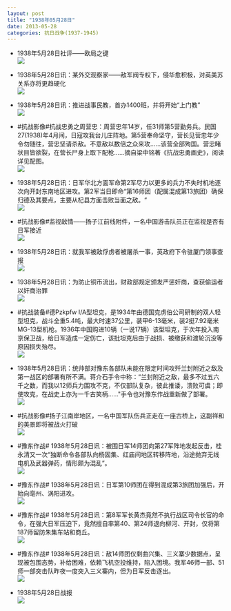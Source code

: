```yaml
---
layout: post
title: "1938年05月28日"
date: 2013-05-28
categories: 抗日战争(1937-1945)
---
```


<meta name="referrer" content="no-referrer" />

- 1938年5月28日社评——欧局之键 <br/><img src="https://ww4.sinaimg.cn/large/aca367d8jw1e54d84wxqcj20mn0efadv.jpg" />

- 1938年5月28日讯：某外交观察家——敌军阀专权下，侵华愈积极，对英美苏关系亦将更趋硬化 <br/><img src="https://ww3.sinaimg.cn/large/aca367d8jw1e54bhwvn0zj20c11ovgtm.jpg" />

- 1938年5月28日讯：推进战事民教，首办1400班，并将开始“上门教” <br/><img src="https://ww3.sinaimg.cn/large/aca367d8jw1e549rd5ttyj20gj0ac40e.jpg" />

- #抗战影像#抗战忠勇之周营忠：周营忠年14岁，任31师第5营勤务兵。民国27(1938)年4月间，日寇攻我台儿庄阵地。第5营奉命坚守，营长见营忠年少令勿随往，营忠坚请杀敌。不意敌以数倍之众来攻……该营全部殉国。营忠睹状目皆欲裂，在营长尸身上取下配枪……摘自梁中铭著《抗战忠勇画史》，阅读详见配图。 <br/><img src="https://ww4.sinaimg.cn/large/aca367d8jw1e542l807w6j20c11c2jvf.jpg" />

- 1938年5月28日讯：日军华北方面军命第2军尽力以更多的兵力不失时机地逐次向开封东南地区进攻。第2军当日即命“第16师团（配属混成第13旅团）确保归德及其要点，主要从杞县方面击败当面之敌。“ <br/><img src="https://ww2.sinaimg.cn/large/aca367d8jw1e542k191acj20cq0asmyh.jpg" />

- #抗战影像#监视敌情——扬子江前线附件，一名中国游击队员正在监视是否有日军接近 <br/><img src="https://ww3.sinaimg.cn/large/aca367d8jw1e540xzedcfj21kw16odun.jpg" />

- 1938年5月28日讯：就我军被敌俘虏者被屠杀一事，英政府下令驻厦门领事查报 <br/><img src="https://ww4.sinaimg.cn/large/aca367d8jw1e53y7kxvafj20c10dujsn.jpg" />

- 1938年5月28日讯：为防止铜币流出，财政部规定颁发严惩奸商，查获偷运者以奸商治罪 <br/><img src="https://ww1.sinaimg.cn/large/aca367d8jw1e53xclkl0vj20ix09xjsq.jpg" />

- #抗战装备#德Pzkpfw I/A型坦克，是1934年由德国克虏伯公司研制的双人轻型坦克，战斗全重5.4吨，最大时速37公里，装甲6-13毫米，装2挺7.92毫米MG-13型机枪。1936年中国购进10辆（一说17辆）该型坦克，于次年投入南京保卫战，给日军造成一定伤亡，该批坦克后由于战损、被缴获和渡轮沉没等原因损失殆尽。 <br/><img src="https://ww1.sinaimg.cn/large/aca367d8jw1e53whdo0h6j20i20aygnl.jpg" />

- 1938年5月28日讯：统帅部对豫东各部队未能在限定时间攻歼兰封附近之敌及第一战区的部署有所不满。蒋介石手令中称：“兰封附近之敌，最多不过五六千之数，而我以12师兵力围攻不克，不仅部队复杂，彼此推诿，溃败可虞；即使攻克，在战史上亦为一千古笑柄......"手令也对豫东作战重新做了部署。 <br/><img src="https://ww1.sinaimg.cn/large/aca367d8jw1e53vlj3uivj206y095glv.jpg" />

- #抗战影像#扬子江南岸地区，一名中国军队伤兵正走在一座古桥上，这副祥和的美景即将被战火打破 <br/><img src="https://ww1.sinaimg.cn/large/aca367d8jw1e53uqbdfoaj21kw16o17i.jpg" />

- #豫东作战# 1938年5月28日讯：被围日军14师团向第27军阵地发起反击，桂永清又一次“独断命令各部队向杨固集、红庙间地区转移阵地，沿途抛弃无线电机及武器弹药，情形颇为混乱”。 <br/><img src="https://ww2.sinaimg.cn/large/aca367d8jw1e53tvvbgnoj206y09kglq.jpg" />

- #豫东作战# 1938年5月28日讯：日军第10师团在得到混成第3旅团加强后，开始向亳州、涡阳进攻。  <br/><img src="https://ww1.sinaimg.cn/large/aca367d8jw1e53s4kxg3cj20iy0hsgne.jpg" />

- #豫东作战# 1938年5月28日讯：第8军军长黄杰竟然不执行战区司令长官的命令，在强大日军压迫下，竟然擅自率第40、第24师退向柳河、开封，仅将第187师留防朱集车站和商丘。 <br/><img src="https://ww1.sinaimg.cn/large/aca367d8jw1e53qea8zyjj206c07o0ss.jpg" />

- #豫东作战# 1938年5月28日讯：敌14师团仅剩曲兴集、三义寨少数据点，呈现被包围态势，补给困难，依赖飞机空投维持，陷入困境。我军46师一部、51师一部突击队昨夜一度突入三义寨内，但为日军反击逐出。 <br/><img src="https://ww3.sinaimg.cn/large/aca367d8jw1e53oojzpinj20di0fjaau.jpg" />

- 1938年5月28日战报 <br/><img src="https://ww2.sinaimg.cn/large/aca367d8jw1e53n7qmu12j209x0kp0um.jpg" />


